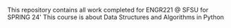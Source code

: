 This repository contains all work completed for ENGR221 @ SFSU for SPRING 24'
This course is about Data Structures and Algorithms in Python

